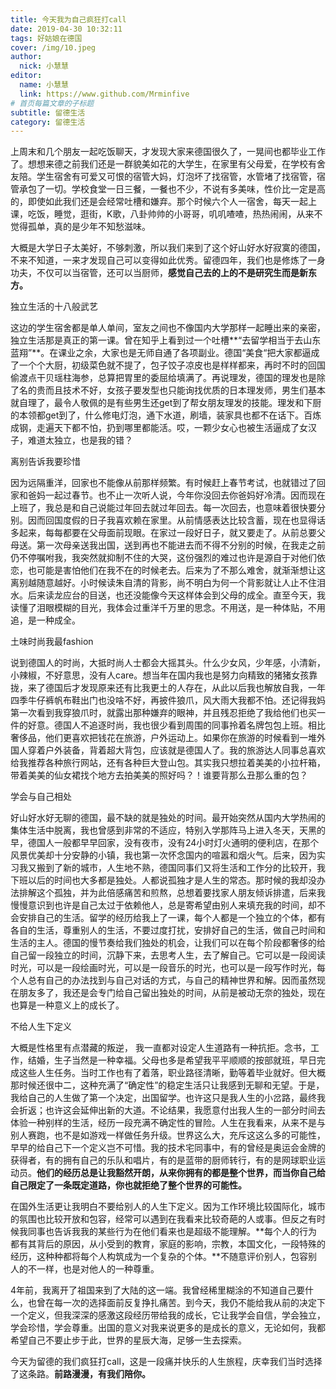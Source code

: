 ```yaml
---
title: 今天我为自己疯狂打call
date: 2019-04-30 10:32:11
tags: 好姑娘在德国
cover: /img/10.jpeg
author: 
  nick: 小慧慧
editor:
  name: 小慧慧
  link: https://www.github.com/Mrminfive
# 首页每篇文章的子标题
subtitle: 留德生活
category: 留德生活
---
```


上周末和几个朋友一起吃饭聊天，才发现大家来德国很久了，一晃间也都毕业工作了。想想来德之前我们还是一群貌美如花的大学生，在家里有父母爱，在学校有舍友陪。学生宿舍有可爱又可恨的宿管大妈，灯泡坏了找宿管，水管堵了找宿管，宿管承包了一切。学校食堂一日三餐，一餐也不少，不说有多美味，性价比一定是高的，即使如此我们还是会经常吐槽和嫌弃。那个时候六个人一宿舍，每天一起上课，吃饭，睡觉，逛街，K歌，八卦帅帅的小哥哥，叽叽喳喳，热热闹闹，从来不觉得孤单，真的是少年不知愁滋味。

  

大概是大学日子太美好，不够刺激，所以我们来到了这个好山好水好寂寞的德国，不来不知道，一来才发现自己可以变得如此优秀。留德四年，我们也是修炼了一身功夫，不仅可以当宿管，还可以当厨师，**感觉自己去的上的不是研究生而是新东方。**

  

独立生活的十八般武艺

这边的学生宿舍都是单人单间，室友之间也不像国内大学那样一起睡出来的亲密，独立生活那是真正的第一课。曾在知乎上看到过一个吐槽**“去留学相当于去山东蓝翔”**。在课业之余，大家也是无师自通了各项副业。德国“美食“把大家都逼成了一个个大厨，初级菜色就不提了，包子饺子凉皮也是样样都来，再时不时的回国偷渡点干贝瑶柱海参，总算把胃里的委屈给填满了。再说理发，德国的理发也是除了名的贵而且技术不好，女孩子要发型也只能询找优质的日本理发师，男生们基本就自理了，最令人敬佩的是有些男生还get到了帮女朋友理发的技能。理发和下厨的本领都get到了，什么修电灯泡，通下水道，刷墙，装家具也都不在话下。百炼成钢，走遍天下都不怕，扔到哪里都能活。哎，一颗少女心也被生活逼成了女汉子，难道太独立，也是我的错？  
  

离别告诉我要珍惜

因为远隔重洋，回家也不能像从前那样频繁。有时候赶上春节考试，也就错过了回家和爸妈一起过春节。也不止一次听人说，今年你没回去你爸妈好冷清。因而现在上班了，我总是和自己说能过年回去就过年回去。每一次回去，也意味着很快要分别。因而回国度假的日子我喜欢赖在家里。从前情感表达比较含蓄，现在也显得话多起来，每每都要在父母面前现眼。在家过一段好日子，就又要走了。从前总要父母送。第一次母亲送我出国，送到再也不能进去而不得不分别的时候，在我走之前仍不停嘱咐我，我突然就抑制不住的大哭，这份强烈的难过也许是源自于对他们依恋，也可能是害怕他们在我不在的时候老去。后来为了不那么难舍，就渐渐想让这离别越随意越好。小时候读朱自清的背影，尚不明白为何一个背影就让人止不住泪水。后来读龙应台的目送，也还没能像今天这样体会到父母的成全。直至今天，我读懂了泪眼模糊的目光，我体会过重洋千万里的思念。不用送，是一种体贴，不用追，是一种成全。


  

土味时尚我最fashion

说到德国人的时尚，大抵时尚人士都会大摇其头。什么少女风，少年感，小清新，小辣椒，不好意思，没有人care。想当年在国内我也是努力向精致的猪猪女孩靠拢，来了德国后才发现原来还有比我更土的人存在，从此以后我也解放自我，一年四季牛仔裤帆布鞋出门也没啥不好，再披件狼爪，风大雨大我都不怕。还记得我妈第一次看到我穿狼爪时，就露出那种嫌弃的眼神，并且残忍拒绝了我给他们也买一件的好意。德国人不追逐时尚，我也很少看到周围的同事拎着名牌包包上班。相比奢侈品，他们更喜欢把钱花在旅游，户外运动上。如果你在旅游的时候看到一堆外国人穿着户外装备，背着超大背包，应该就是德国人了。我的旅游达人同事总喜欢给我推荐各种旅行网站，还有各种巨大登山包。其实我只想拉着美美的小拉杆箱，带着美美的仙女裙找个地方去拍美美的照好吗？！谁要背那么丑那么重的包？


  

学会与自己相处

好山好水好无聊的德国，最不缺的就是独处的时间。最开始突然从国内大学热闹的集体生活中脱离，我也曾感到非常的不适应，特别入学那阵马上进入冬天，天黑的早，德国人一般都早早回家，没有夜市，没有24小时灯火通明的便利店，在那个风景优美却十分安静的小镇，我也第一次怀念国内的喧嚣和烟火气。后来，因为实习我又搬到了新的城市，人生地不熟，德国同事们又将生活和工作分的比较开，我下班以后的时间也大多都是独处。人都说孤独才是人生的常态。那时候的我却没办法排解这个孤独，并为此倍感痛苦和煎熬，总想着要找家人朋友倾诉排遣，后来我慢慢意识到也许是自己太过于依赖他人，总是寄希望由别人来填充我的时间，却不会安排自己的生活。留学的经历给我上了一课，每个人都是一个独立的个体，都有各自的生活，尊重别人的生活，不要过度打扰，安排好自己的生活，做自己时间和生活的主人。德国的慢节奏给我们独处的机会，让我们可以在每个阶段都奢侈的给自己留一段独立的时间，沉静下来，去思考人生，去了解自己。它可以是一段阅读时光，可以是一段绘画时光，可以是一段音乐的时光，也可以是一段写作时光，每个人总有自己的办法找到与自己对话的方式，与自己的精神世界和解。因而虽然现在朋友多了，我还是会专门给自己留出独处的时间，从前是被动无奈的独处，现在也算是一种意义上的成长了。

  

不给人生下定义

大概是性格里有点潜藏的叛逆， 我一直都对设定人生道路有一种抗拒。念书，工作，结婚，生子当然是一种幸福。父母也多是希望我平平顺顺的按部就班，早日完成这些人生任务。当时工作也有了着落，职业路径清晰，勤等着毕业就好。但大概那时候还很中二，这种充满了“确定性”的稳定生活只让我感到无聊和无望。于是，我给自己的人生做了第一个决定，出国留学。也许这只是我人生的小岔路，最终我会折返；也许这会延伸出新的大道。不论结果，我愿意付出我人生的一部分时间去体验一种别样的生活，经历一段充满不确定性的冒险。人生在我看来，从来不是与别人赛跑，也不是如游戏一样做任务升级。世界这么大，充斥这这么多的可能性，早早的给自己下一个定义岂不可惜。我的技术宅同事中，有的曾经是奥运会金牌的获得者，有的拥有自己的乐队和唱片，有的是蓝带的厨师转行，有的是网球职业运动员。**他们的经历总是让我豁然开朗，从来你拥有的都是整个世界，而当你自己给自己限定了一条既定道路，你也就拒绝了整个世界的可能性。**

  

在国外生活更让我明白不要给别人的人生下定义。因为工作环境比较国际化，城市的氛围也比较开放和包容，经常可以遇到在我看来比较奇葩的人或事。但反之有时候我同事也告诉我我的某些行为在他们看来也是超级不能理解。**每个人的行为都有其背后的原因，从小受到的教育，家庭的影响，宗教，本国文化，一段特殊的经历，这种种都将每个人构筑成为一个复杂的个体。**不随意评价别人，包容别人的不一样，也是对他人的一种尊重。


4年前，我离开了祖国来到了大陆的这一端。我曾经稀里糊涂的不知道自己要什么，也曾在每一次的选择面前反复挣扎痛苦。到今天，我仍不能给我从前的决定下一个定义，但我深深的感激这段经历带给我的成长，它让我学会自信，学会独立，学会珍惜，学会尊重。出国的意义对我来说更多的是成长的意义，无论如何，我都希望自己不要止步于此，世界的星辰大海，足够一生去探索。

  

今天为留德的我们疯狂打call，这是一段痛并快乐的人生旅程，庆幸我们当时选择了这条路。**前路漫漫，有我们陪你。**